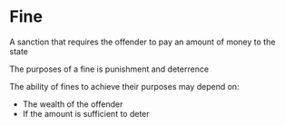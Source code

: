 # Fine

A sanction that requires the offender to pay an amount of money to the state

The purposes of a fine is punishment and deterrence

The ability of fines to achieve their purposes may depend on:
- The wealth of the offender 
- If the amount is sufficient to deter